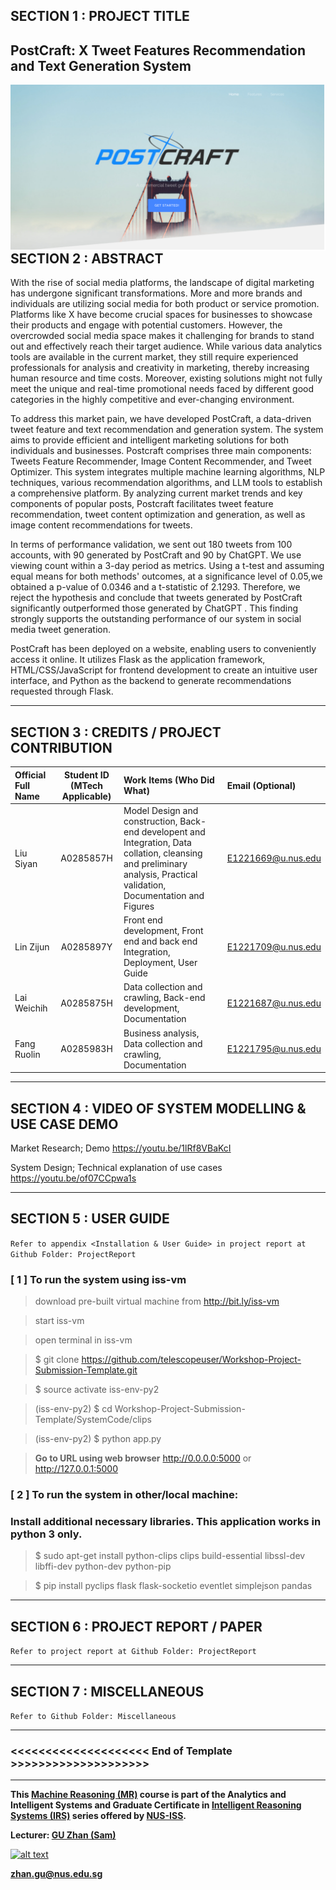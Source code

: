## SECTION 1 : PROJECT TITLE
## PostCraft: X Tweet Features Recommendation and Text Generation System

<img src="ProjectCode/PostCraft/static/images/introduction page1.png"
     style="float: left; margin-right: 0px;" />

---

## SECTION 2 : ABSTRACT
With the rise of social media platforms, the landscape of digital marketing has undergone significant transformations. More and more brands and individuals are utilizing social media for both  product or service promotion. Platforms like X have become crucial spaces for businesses to showcase their products and engage with potential customers. However, the overcrowded social media space makes it challenging for brands to stand out and effectively reach their target audience. While various data analytics tools are available in the current market, they still require experienced professionals for analysis and creativity in marketing, thereby increasing human resource and time costs. Moreover, existing solutions might not fully meet the unique and real-time promotional needs faced by different good categories in the highly competitive and ever-changing environment.

To address this market pain, we have developed PostCraft, a data-driven tweet feature and text recommendation and generation system. The system aims to provide efficient and intelligent marketing solutions for both individuals and businesses. Postcraft comprises three main components: Tweets Feature Recommender, Image Content Recommender, and Tweet Optimizer. This system integrates multiple machine learning algorithms, NLP techniques, various recommendation algorithms, and LLM tools to establish a comprehensive platform. By analyzing current market trends and key components of popular posts, Postcraft facilitates tweet feature recommendation, tweet content optimization and generation, as well as image content recommendations for tweets.

In terms of performance validation, we sent out 180 tweets from 100 accounts, with 90 generated by PostCraft and 90 by ChatGPT. We use viewing count within a 3-day period as metrics. Using a t-test and assuming equal means for both methods' outcomes, at a significance level of 0.05,we obtained a p-value of 0.0346 and a t-statistic of 2.1293. Therefore, we reject the hypothesis and conclude that tweets generated by PostCraft significantly outperformed those generated by ChatGPT . This finding strongly supports the outstanding performance of our system in social media tweet generation.

PostCraft has been deployed on a website, enabling users to conveniently access it online. It utilizes Flask as the application framework, HTML/CSS/JavaScript for frontend development to create an intuitive user interface, and Python as the backend to generate recommendations requested through Flask.

---

## SECTION 3 : CREDITS / PROJECT CONTRIBUTION

| Official Full Name  | Student ID (MTech Applicable)  | Work Items (Who Did What) | Email (Optional) |
| :------------ |:---------------:| :-----| :-----|
| Liu Siyan | A0285857H | Model Design and construction, Back-end developent and Integration, Data collation, cleansing and preliminary analysis, Practical validation, Documentation and Figures| E1221669@u.nus.edu|
| Lin Zijun | A0285897Y | Front end development, Front end and back end Integration, Deployment, User Guide| E1221709@u.nus.edu |
| Lai Weichih | A0285875H | Data collection and crawling, Back-end development, Documentation| E1221687@u.nus.edu|
| Fang Ruolin | A0285983H| Business analysis, Data collection and crawling, Documentation| E1221795@u.nus.edu|

---

## SECTION 4 : VIDEO OF SYSTEM MODELLING & USE CASE DEMO

Market Research; Demo
https://youtu.be/1lRf8VBaKcI

System Design; Technical explanation of use cases
https://youtu.be/of07CCpwa1s 

---

## SECTION 5 : USER GUIDE

`Refer to appendix <Installation & User Guide> in project report at Github Folder: ProjectReport`

### [ 1 ] To run the system using iss-vm

> download pre-built virtual machine from http://bit.ly/iss-vm

> start iss-vm

> open terminal in iss-vm

> $ git clone https://github.com/telescopeuser/Workshop-Project-Submission-Template.git

> $ source activate iss-env-py2

> (iss-env-py2) $ cd Workshop-Project-Submission-Template/SystemCode/clips

> (iss-env-py2) $ python app.py

> **Go to URL using web browser** http://0.0.0.0:5000 or http://127.0.0.1:5000

### [ 2 ] To run the system in other/local machine:
### Install additional necessary libraries. This application works in python 3 only.

> $ sudo apt-get install python-clips clips build-essential libssl-dev libffi-dev python-dev python-pip

> $ pip install pyclips flask flask-socketio eventlet simplejson pandas

---
## SECTION 6 : PROJECT REPORT / PAPER

`Refer to project report at Github Folder: ProjectReport`

---
## SECTION 7 : MISCELLANEOUS

`Refer to Github Folder: Miscellaneous`

---

### <<<<<<<<<<<<<<<<<<<< End of Template >>>>>>>>>>>>>>>>>>>>

---

**This [Machine Reasoning (MR)](https://www.iss.nus.edu.sg/executive-education/course/detail/machine-reasoning "Machine Reasoning") course is part of the Analytics and Intelligent Systems and Graduate Certificate in [Intelligent Reasoning Systems (IRS)](https://www.iss.nus.edu.sg/stackable-certificate-programmes/intelligent-systems "Intelligent Reasoning Systems") series offered by [NUS-ISS](https://www.iss.nus.edu.sg "Institute of Systems Science, National University of Singapore").**

**Lecturer: [GU Zhan (Sam)](https://www.iss.nus.edu.sg/about-us/staff/detail/201/GU%20Zhan "GU Zhan (Sam)")**

[![alt text](https://www.iss.nus.edu.sg/images/default-source/About-Us/7.6.1-teaching-staff/sam-website.tmb-.png "Let's check Sam' profile page")](https://www.iss.nus.edu.sg/about-us/staff/detail/201/GU%20Zhan)

**zhan.gu@nus.edu.sg**
